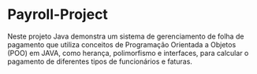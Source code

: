 # Payroll-Project
Neste projeto Java demonstra um sistema de gerenciamento de folha de pagamento que utiliza conceitos de Programação Orientada a Objetos (POO) em JAVA, como herança, polimorfismo e interfaces, para calcular o pagamento de diferentes tipos de funcionários e faturas.

